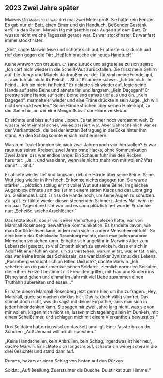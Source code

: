 ## **2023** Zwei Jahre später

<span style="font-variant:small-caps;">Marwins Gefängniszelle war</span> drei mal zwei Meter groß.
Sie hatte kein Fenster.
Es gab nur ein Bett, einen Eimer und ein Handtuch.
Beißender Gestank erfüllte den Raum.
Marwin lag mit geschlossen Augen auf dem Bett.
Er wusste nicht welche Tageszeit gerade war.
Es war stockfinster.
Es war fast immer stockfinster.

„Shit“, sagte Marwin leise und richtete sich auf.
Er atmete kurz durch und rief dann gegen die Tür: „Hej! Ich brauche ein neues Handtuch!“

Keine Antwort von draußen.
Er sank zurück und sagte leise zu sich selbst: „Ich darf nicht wieder in die Scheiß-Wut zurückfallen.
Die frisst mein Gehirn auf.
Die Jungs und Mädels da draußen vor der Tür sind meine Feinde, gut, ... aber ich bin nicht ihr Feind! ... Shit.“
Er atmete schwer.
„Ich bin nicht ihr Feind ...
Ich bin nicht ihr Feind.“
Er richtete sich wieder auf, legte seine Hände auf seine Beine und atmete tief und langsam.
„Kein Dagegen!“
Er presste seine Hände auf seine Beine und atmete tief aus und ein.
„Kein Dagegen“, murmelte er wieder und eine Träne drückte in sein Auge.
„Ich will nicht verrückt werden.“
Seine Hände strichen über seinen Hinterkopf, zu der Stelle hin, an der eine Menge Schorf die Haare verklebte.

Er stöhnte und biss auf seine Lippen.
Es tat immer noch verdammt weh.
Er wusste nicht einmal sicher, wie es passiert war.
Aber wahrscheinlich war es der Vierkantstock, der bei der letzten Befragung in der Ecke hinter ihm stand.
An den Schlag konnte er sich nicht erinnern.

Was zum Teufel konnten sie nach zwei Jahren noch von ihm wollen? Er war raus aus seinen Kreisen, zwei Jahre ohne Hacks, ohne Kommunikation.
Zwei Jahre, das war endlos lange.
Ein Schauer fuhr ihm den Rücken herunter: „Ja ... und was dann, wenn sie nichts mehr von mir wollen?
Was dann? ... Shit.“

Er atmete wieder tief und langsam, rieb die Hände über seine Beine.
Seine Wut stieg wieder in ihm hoch.
Er konnte nichts dagegen tun.
Sie wurde stärker ... plötzlich schlug er mit voller Wut auf seine Beine.
Im gleichen Augenblick öffnete sich die Tür mit einem satten Klack und das Licht ging an.
Gleißendes Licht.
Er riss die Hände hoch, um seine Augen zu schützen.
Zu spät.
Er fühlte wieder diesen stechenden Schmerz.
Jedes Mal, wenn er ein paar Tage ohne Licht war und es dann plötzlich hell wurde.
Er dachte nur: „Scheiße, solche Arschlöcher!“

Das letzte Buch, das er vor seiner Verhaftung gelesen hatte, war von Marshall Rosenberg:
Gewaltfreie Kommunikation.
Es handelte davon, wie man Konflikte lösen kann, indem man sich in andere Menschen einfühlt.
So eine Ironie des Schicksals: Rosenberg meinte, dass man jeden anderen Menschen verstehen kann.
Er hatte sich ungefähr in Marwins Alter zum Lebensziel gesetzt, so viel Empathiekraft zu entwickeln, dass er sich in Adolf Hitler einfühlen kann, um zu verstehen, warum er tat, was er tat.
Nein, das war keine Ironie des Schicksals, das war blanker Zynismus des Lebens.
„Rosenberg versucht sich an Hitler.
Und ich?“, dachte Marwin.
„Ich scheitere an ein paar amerikanischen Soldaten, ziemlich normalen Soldaten, die in ihrer Freizeit bestimmt mit Freunden grillen, mit Frau und Kindern ins Disneyland gehen und einmal im Jahr mit viel Liebe zusammen einen Truthahn zubereiten und essen...“

Er hätte diesen Marshall Rosenberg jetzt gerne hier, um ihn zu fragen: „Hey, Marshall, guck, so machen die das hier.
Das ist doch völlig sinnfrei.
Das stimmt doch nicht, was du sagst mit deiner Empathie, dass man sich in jeden hineindenken kann.
Sie sagen mir zwei Jahre lang nicht, was sie von mir wollen, klagen mich nicht an, lassen mich tagelang allein im Dunkeln, mit einem Scheißeimer, und schlagen mich mit einem Vierkantholz bewusstlos.“

Drei Soldaten hatten inzwischen das Bett umringt.
Einer fasste ihn an der Schulter: „Auf! Jemand will mit dir sprechen.“

„Keine Handschellen, kein Anbrüllen, kein Schlag, irgendwas ist hier neu“, dachte Marwin.
Er richtete sich langsam auf, schaute ein wenig scheu in die drei Gesichter und stand dann auf.

Rumms, bekam er einen Schlag von hinten auf den Rücken.

Soldat: „Auf! Beeilung.
Zuerst unter die Dusche.
Du stinkst zum Himmel.“
